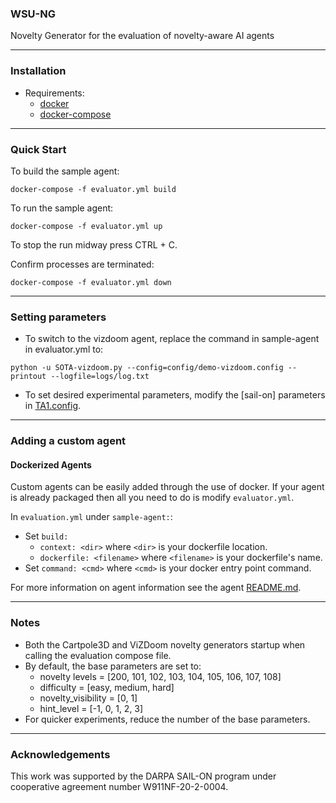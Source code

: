### WSU-NG
Novelty Generator for the evaluation of novelty-aware AI agents

---
### Installation
* Requirements:
  * [docker](https://docs.docker.com/engine/install/ubuntu/)
  * [docker-compose](https://docs.docker.com/compose/install/)

---
### Quick Start
To build the sample agent:
```
docker-compose -f evaluator.yml build
```

To run the sample agent:
```
docker-compose -f evaluator.yml up
```

To stop the run midway press CTRL + C.

Confirm processes are terminated:
```
docker-compose -f evaluator.yml down
```

---
### Setting parameters

* To switch to the vizdoom agent, replace the command in sample-agent in evaluator.yml to:

`python -u SOTA-vizdoom.py --config=config/demo-vizdoom.config --printout --logfile=logs/log.txt`

* To set desired experimental parameters, modify the [sail-on] parameters in
[TA1.config](src%2Fdomains%2FWSU-Portable-Generator%2Fconfigs%2Fpartial%2FTA1.config).
  
---
### Adding a custom agent

#### Dockerized Agents
Custom agents can be easily added through the use of docker. 
If your agent is already packaged then all you need to do is modify `evaluator.yml`.

In `evaluation.yml` under `sample-agent:`:
* Set `build:`
  * `context: <dir>` where `<dir>` is your dockerfile location.
  * `dockerfile: <filename>` where `<filename>` is your dockerfile's name.
* Set ``command: <cmd>`` where `<cmd>` is your docker entry point command.

For more information on agent information see the agent [README.md](src%2Fagents%2FREADME.md).

---
### Notes
* Both the Cartpole3D and ViZDoom novelty generators startup when calling the evaluation compose file.
* By default, the base parameters are set to:
  * novelty levels = [200, 101, 102, 103, 104, 105, 106, 107, 108]
  * difficulty = [easy, medium, hard]
  * novelty_visibility = [0, 1]
  * hint_level = [-1, 0, 1, 2, 3]
* For quicker experiments, reduce the number of the base parameters.

---
### Acknowledgements
This work was supported by the DARPA SAIL-ON program under cooperative agreement number W911NF-20-2-0004.
